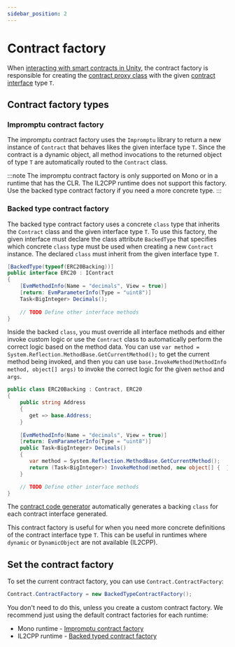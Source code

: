 ```yaml
---
sidebar_position: 2
---
```


# Contract factory

When [interacting with smart contracts in Unity](index.md), the contract factory is responsible for
creating the [contract proxy class](contract-proxy-class.md) with the given
[contract interface](contract-interface.md) type `T`.

## Contract factory types

### Impromptu contract factory

The impromptu contract factory uses the `Impromptu` library to return a new instance of `Contract`
that behaves likes the given interface type `T`.
Since the contract is a dynamic object, all method invocations to the returned object of type `T`
are automatically routed to the `Contract` class.

:::note
The impromptu contract factory is only supported on Mono or in a runtime that has the CLR.
The IL2CPP runtime does not support this factory.
Use the backed type contract factory if you need a more concrete type.
:::

### Backed type contract factory

The backed type contract factory uses a concrete `class` type that inherits the `Contract` class and
the given interface type `T`.
To use this factory, the given interface must declare the class attribute `BackedType`
that specifies which concrete `class` type must be used when creating a new `Contract` instance.
The declared `class` must inherit from the given interface type `T`.

```csharp
[BackedType(typeof(ERC20Backing))]  
public interface ERC20 : IContract  
{
	[EvmMethodInfo(Name = "decimals", View = true)]  
	[return: EvmParameterInfo(Type = "uint8")]  
	Task<BigInteger> Decimals();
	
	// TODO Define other interface methods
}
```

Inside the backed `class`, you must override all interface methods and either invoke custom logic or
use the `Contract` class to automatically perform the correct logic based on the method data.
You can use `var method = System.Reflection.MethodBase.GetCurrentMethod();` to get the current
method being invoked, and then you can use `base.InvokeMethod(MethodInfo method, object[] args)` to
invoke the correct logic for the given `method` and `args`.

```csharp
public class ERC20Backing : Contract, ERC20  
{
	public string Address  
	{  
	   get => base.Address;  
	}
	
	[EvmMethodInfo(Name = "decimals", View = true)]  
	[return: EvmParameterInfo(Type = "uint8")]  
	public Task<BigInteger> Decimals()  
	{  
	   var method = System.Reflection.MethodBase.GetCurrentMethod();  
	   return (Task<BigInteger>) InvokeMethod(method, new object[] {  });  
	}

	// TODO Define other interface methods
}
```

The [contract code generator](index.md#generate-contract-code) automatically generates a backing
`class` for each contract interface generated.

This contract factory is useful for when you need more concrete definitions of the contract
interface type `T`.
This can be useful in runtimes where `dynamic` or `DynamicObject` are not available (IL2CPP).

## Set the contract factory

To set the current contract factory, you can use `Contract.ContractFactory`:

```csharp
Contract.ContractFactory = new BackedTypeContractFactory();
```

You don't need to do this, unless you create a custom contract factory.
We recommend just using the default contract factories for each runtime:

- Mono runtime - [Impromptu contract factory](#impromptu-contract-factory)
- IL2CPP runtime - [Backed typed contract factory](#backed-type-contract-factory)
